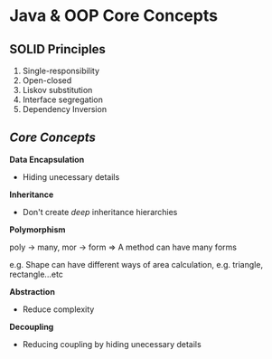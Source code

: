 # **Java & OOP Core Concepts**

## SOLID Principles

1.  Single-responsibility
2.  Open-closed
3.  Liskov substitution
4.  Interface segregation
5.  Dependency Inversion

## ***Core Concepts***

**Data Encapsulation**

-   Hiding unecessary details

**Inheritance**

 - Don't create  _deep_  inheritance hierarchies


**Polymorphism**

poly -> many, 
mor -> form 
=> A method can have many forms

e.g. Shape can have different ways of area calculation, e.g. triangle, rectangle...etc   

**Abstraction**

 - Reduce complexity

**Decoupling**

 - Reducing coupling by hiding unecessary details

